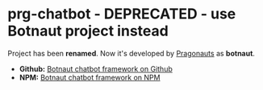 # prg-chatbot - DEPRECATED - use Botnaut project instead

Project has been **renamed**. Now it's developed by [Pragonauts](https://pragonauts.com) as **botnaut**.

- **Github:** [Botnaut chatbot framework on Github](https://github.com/pragonauts/botnaut)
- **NPM:** [Botnaut chatbot framework on NPM](https://www.npmjs.com/package/botnaut)